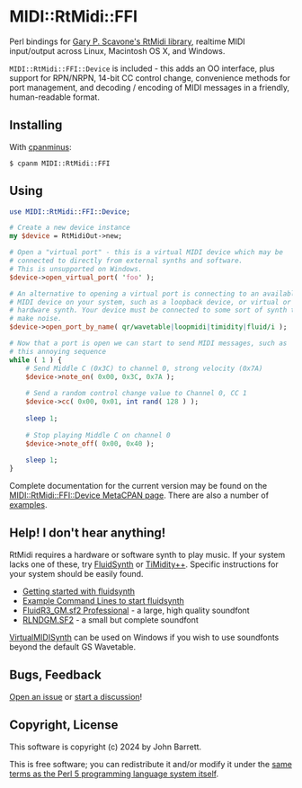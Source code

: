# MIDI::RtMidi::FFI

Perl bindings for [Gary P. Scavone's RtMidi library](https://www.music.mcgill.ca/~gary/rtmidi/), realtime MIDI input/output across Linux, Macintosh OS X, and Windows.

`MIDI::RtMidi::FFI::Device` is included - this adds an OO interface, plus support for RPN/NRPN, 14-bit CC control change, convenience methods for port management, and decoding / encoding of MIDI messages in a friendly, human-readable format.

## Installing

With [cpanminus](https://metacpan.org/pod/App::cpanminus):

```
$ cpanm MIDI::RtMidi::FFI
```

## Using

```perl
use MIDI::RtMidi::FFI::Device;

# Create a new device instance
my $device = RtMidiOut->new;

# Open a "virtual port" - this is a virtual MIDI device which may be
# connected to directly from external synths and software.
# This is unsupported on Windows.
$device->open_virtual_port( 'foo' );

# An alternative to opening a virtual port is connecting to an available
# MIDI device on your system, such as a loopback device, or virtual or
# hardware synth. Your device must be connected to some sort of synth to
# make noise.
$device->open_port_by_name( qr/wavetable|loopmidi|timidity|fluid/i );

# Now that a port is open we can start to send MIDI messages, such as
# this annoying sequence
while ( 1 ) {
    # Send Middle C (0x3C) to channel 0, strong velocity (0x7A)
    $device->note_on( 0x00, 0x3C, 0x7A );
    
    # Send a random control change value to Channel 0, CC 1
    $device->cc( 0x00, 0x01, int rand( 128 ) );
    
    sleep 1;
    
    # Stop playing Middle C on channel 0
    $device->note_off( 0x00, 0x40 );
    
    sleep 1;
}
```

Complete documentation for the current version may be found on the [MIDI::RtMidi::FFI::Device MetaCPAN page](https://metacpan.org/pod/MIDI::RtMidi::FFI::Device).
There are also a number of [examples](tree/main/examples/).

## Help! I don't hear anything!

RtMidi requires a hardware or software synth to play music. If your system lacks one of these, try [FluidSynth](https://www.fluidsynth.org/) or [TiMidity++](https://timidity.sourceforge.net/).
Specific instructions for your system should be easily found.

- [Getting started with fluidsynth](https://github.com/FluidSynth/fluidsynth/wiki/GettingStarted)
- [Example Command Lines to start fluidsynth](https://github.com/FluidSynth/fluidsynth/wiki/ExampleCommandLines)
- [FluidR3\_GM.sf2 Professional](https://musical-artifacts.com/artifacts/738) - a large, high quality soundfont
- [RLNDGM.SF2](https://musical-artifacts.com/artifacts/724) - a small but complete soundfont

[VirtualMIDISynth](http://coolsoft.altervista.org/en/virtualmidisynth) can be used on Windows if you wish to use soundfonts beyond the default GS Wavetable.

## Bugs, Feedback

[Open an issue](https://github.com/jbarrett/MIDI-RtMidi-FFI/issues)
or [start a discussion](https://github.com/jbarrett/MIDI-RtMidi-FFI/discussions)!

## Copyright, License

This software is copyright (c) 2024 by John Barrett.

This is free software; you can redistribute it and/or modify it under the
[same terms as the Perl 5 programming language system itself](https://dev.perl.org/licenses/).

